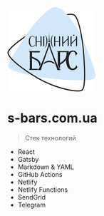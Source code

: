 ![logo](/_media/logo.svg)

# s-bars.com.ua

> Стек технологий

- React
- Gatsby
- Markdown & YAML
- GitHub Actions
- Netlify
- Netlify Functions
- SendGrid
- Telegram
